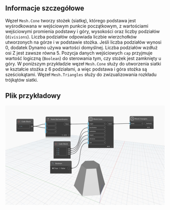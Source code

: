 ## Informacje szczegółowe
Węzeł `Mesh.Cone` tworzy stożek (siatkę), którego podstawa jest wyśrodkowana w wejściowym punkcie początkowym, z wartościami wejściowymi promienia podstawy i góry, wysokości oraz liczby podziałów (`divisions`). Liczba podziałów odpowiada liczbie wierzchołków utworzonych na górze i w podstawie stożka. Jeśli liczba podziałów wynosi 0, dodatek Dynamo używa wartości domyślnej. Liczba podziałów wzdłuż osi Z jest zawsze równa 5. Pozycja danych wejściowych `cap` przyjmuje wartość logiczną (`Boolean`) do sterowania tym, czy stożek jest zamknięty u góry.
W poniższym przykładzie węzeł `Mesh.Cone` służy do utworzenia siatki w kształcie stożka z 6 podziałami, a więc podstawa i góra stożka są sześciokątami. Węzeł `Mesh.Triangles` służy do zwizualizowania rozkładu trójkątów siatki.


## Plik przykładowy

![Example](./Autodesk.DesignScript.Geometry.Mesh.Cone_img.jpg)

